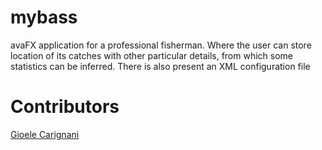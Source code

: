 # mybass
avaFX application for a professional fisherman. Where the user can store location of its
catches with other particular details, from which some statistics can be inferred. There is also
present an XML configuration file

# Contributors
[Gioele Carignani](https://github.com/gioelec/)<br>
